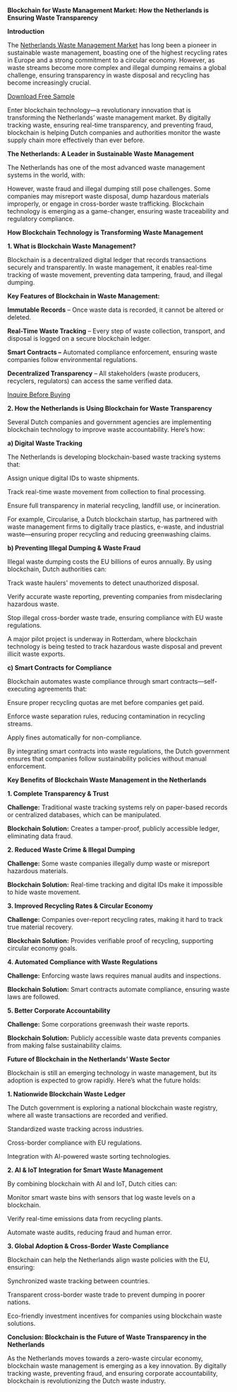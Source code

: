 **Blockchain for Waste Management Market: How the Netherlands is Ensuring Waste Transparency**

**Introduction**

The [Netherlands Waste Management Market](https://www.nextmsc.com/report/netherlands-waste-management-market) has long been a pioneer in sustainable waste management, boasting one of the highest recycling rates in Europe and a strong commitment to a circular economy. However, as waste streams become more complex and illegal dumping remains a global challenge, ensuring transparency in waste disposal and recycling has become increasingly crucial.

[Download Free Sample 
](https://www.nextmsc.com/netherlands-waste-management-market/request-sample)

Enter blockchain technology—a revolutionary innovation that is transforming the Netherlands’ waste management market. By digitally tracking waste, ensuring real-time transparency, and preventing fraud, blockchain is helping Dutch companies and authorities monitor the waste supply chain more effectively than ever before.

**The Netherlands: A Leader in Sustainable Waste Management**

The Netherlands has one of the most advanced waste management systems in the world, with:

However, waste fraud and illegal dumping still pose challenges. Some companies may misreport waste disposal, dump hazardous materials improperly, or engage in cross-border waste trafficking. Blockchain technology is emerging as a game-changer, ensuring waste traceability and regulatory compliance.

**How Blockchain Technology is Transforming Waste Management**

**1. What is Blockchain Waste Management?**

Blockchain is a decentralized digital ledger that records transactions securely and transparently. In waste management, it enables real-time tracking of waste movement, preventing data tampering, fraud, and illegal dumping.

**Key Features of Blockchain in Waste Management:**

**Immutable Records** – Once waste data is recorded, it cannot be altered or deleted.

**Real-Time Waste Tracking** – Every step of waste collection, transport, and disposal is logged on a secure blockchain ledger.

**Smart Contracts –** Automated compliance enforcement, ensuring waste companies follow environmental regulations.

**Decentralized Transparency** – All stakeholders (waste producers, recyclers, regulators) can access the same verified data.

[Inquire Before Buying](https://www.nextmsc.com/netherlands-waste-management-market/inquire-before-buying)

**2. How the Netherlands is Using Blockchain for Waste Transparency**

Several Dutch companies and government agencies are implementing blockchain technology to improve waste accountability. Here’s how:

**a) Digital Waste Tracking**

The Netherlands is developing blockchain-based waste tracking systems that:

Assign unique digital IDs to waste shipments.

Track real-time waste movement from collection to final processing.

Ensure full transparency in material recycling, landfill use, or incineration.

For example, Circularise, a Dutch blockchain startup, has partnered with waste management firms to digitally trace plastics, e-waste, and industrial waste—ensuring proper recycling and 
reducing greenwashing claims.

**b) Preventing Illegal Dumping & Waste Fraud**

Illegal waste dumping costs the EU billions of euros annually. By using blockchain, Dutch authorities can:

Track waste haulers' movements to detect unauthorized disposal.

Verify accurate waste reporting, preventing companies from misdeclaring hazardous waste.

Stop illegal cross-border waste trade, ensuring compliance with EU waste regulations.

A major pilot project is underway in Rotterdam, where blockchain technology is being tested to track hazardous waste disposal and prevent illicit waste exports.

**c) Smart Contracts for Compliance**

Blockchain automates waste compliance through smart contracts—self-executing agreements that:

Ensure proper recycling quotas are met before companies get paid.

Enforce waste separation rules, reducing contamination in recycling streams.

Apply fines automatically for non-compliance.

By integrating smart contracts into waste regulations, the Dutch government ensures that companies follow sustainability policies without manual enforcement.

**Key Benefits of Blockchain Waste Management in the Netherlands**

**1. Complete Transparency & Trust**

**Challenge:** Traditional waste tracking systems rely on paper-based records or centralized databases, which can be manipulated.

**Blockchain Solution:** Creates a tamper-proof, publicly accessible ledger, eliminating data fraud.

**2. Reduced Waste Crime & Illegal Dumping**

**Challenge:** Some waste companies illegally dump waste or misreport hazardous materials.

**Blockchain Solution:** Real-time tracking and digital IDs make it impossible to hide waste movement.

**3. Improved Recycling Rates & Circular Economy**

**Challenge:** Companies over-report recycling rates, making it hard to track true material recovery.

**Blockchain Solution:** Provides verifiable proof of recycling, supporting circular economy goals.

**4. Automated Compliance with Waste Regulations**

**Challenge:** Enforcing waste laws requires manual audits and inspections.

**Blockchain Solution:** Smart contracts automate compliance, ensuring waste laws are followed.

**5. Better Corporate Accountability**

**Challenge:** Some corporations greenwash their waste reports.

**Blockchain Solution:** Publicly accessible waste data prevents companies from making false sustainability claims.

**Future of Blockchain in the Netherlands’ Waste Sector**

Blockchain is still an emerging technology in waste management, but its adoption is expected to grow rapidly. Here’s what the future holds:

**1. Nationwide Blockchain Waste Ledger**

The Dutch government is exploring a national blockchain waste registry, where all waste transactions are recorded and verified.

Standardized waste tracking across industries.

Cross-border compliance with EU regulations.

Integration with AI-powered waste sorting technologies.

**2. AI & IoT Integration for Smart Waste Management**

By combining blockchain with AI and IoT, Dutch cities can:

Monitor smart waste bins with sensors that log waste levels on a blockchain.

Verify real-time emissions data from recycling plants.

Automate waste audits, reducing fraud and human error.

**3. Global Adoption & Cross-Border Waste Compliance**

Blockchain can help the Netherlands align waste policies with the EU, ensuring:

Synchronized waste tracking between countries.

Transparent cross-border waste trade to prevent dumping in poorer nations.

Eco-friendly investment incentives for companies using blockchain waste solutions.

**Conclusion: Blockchain is the Future of Waste Transparency in the Netherlands**

As the Netherlands moves towards a zero-waste circular economy, blockchain waste management is emerging as a key innovation. By digitally tracking waste, preventing fraud, and ensuring corporate accountability, blockchain is revolutionizing the Dutch waste industry.

